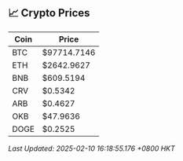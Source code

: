 ## 📈 Crypto Prices

| Coin | Price |
| ---- | ----- |
| BTC | $97714.7146 |
| ETH | $2642.9627 |
| BNB | $609.5194 |
| CRV | $0.5342 |
| ARB | $0.4627 |
| OKB | $47.9636 |
| DOGE | $0.2525 |

_Last Updated: 2025-02-10 16:18:55.176 +0800 HKT_